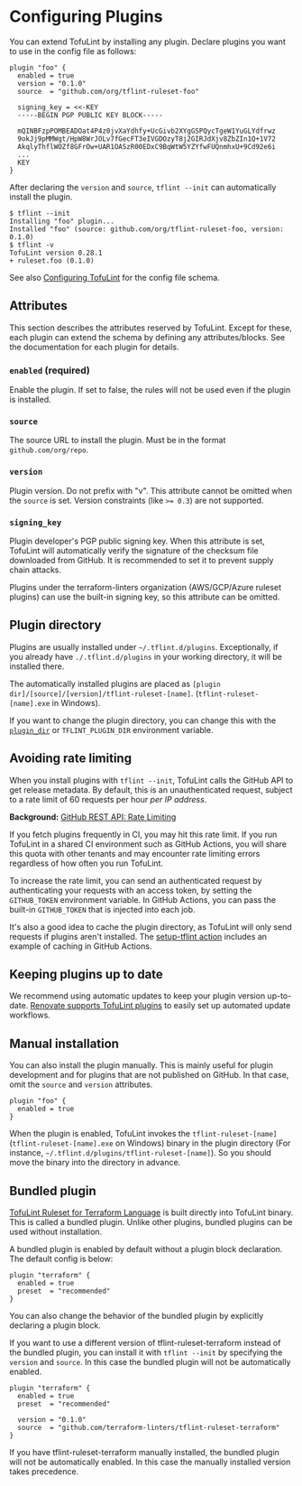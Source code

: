 # Configuring Plugins

You can extend TofuLint by installing any plugin. Declare plugins you want to use in the config file as follows:

```hcl
plugin "foo" {
  enabled = true
  version = "0.1.0"
  source  = "github.com/org/tflint-ruleset-foo"

  signing_key = <<-KEY
  -----BEGIN PGP PUBLIC KEY BLOCK-----

  mQINBFzpPOMBEADOat4P4z0jvXaYdhfy+UcGivb2XYgGSPQycTgeW1YuGLYdfrwz
  9okJj9pMMWgt/HpW8WrJOLv7fGecFT3eIVGDOzyT8j2GIRJdXjv8ZbZIn1Q+1V72
  AkqlyThflWOZf8GFrOw+UAR1OASzR00EDxC9BqWtW5YZYfwFUQnmhxU+9Cd92e6i
  ...
  KEY
}
```

After declaring the `version` and `source`, `tflint --init` can automatically install the plugin.

```console
$ tflint --init
Installing "foo" plugin...
Installed "foo" (source: github.com/org/tflint-ruleset-foo, version: 0.1.0)
$ tflint -v
TofuLint version 0.28.1
+ ruleset.foo (0.1.0)
```

See also [Configuring TofuLint](config.md) for the config file schema.

## Attributes

This section describes the attributes reserved by TofuLint. Except for these, each plugin can extend the schema by defining any attributes/blocks. See the documentation for each plugin for details.

### `enabled` (required)

Enable the plugin. If set to false, the rules will not be used even if the plugin is installed.

### `source`

The source URL to install the plugin. Must be in the format `github.com/org/repo`.

### `version`

Plugin version. Do not prefix with "v". This attribute cannot be omitted when the `source` is set. Version constraints (like `>= 0.3`) are not supported.

### `signing_key`

Plugin developer's PGP public signing key. When this attribute is set, TofuLint will automatically verify the signature of the checksum file downloaded from GitHub. It is recommended to set it to prevent supply chain attacks.

Plugins under the terraform-linters organization (AWS/GCP/Azure ruleset plugins) can use the built-in signing key, so this attribute can be omitted.

## Plugin directory

Plugins are usually installed under `~/.tflint.d/plugins`. Exceptionally, if you already have `./.tflint.d/plugins` in your working directory, it will be installed there.

The automatically installed plugins are placed as `[plugin dir]/[source]/[version]/tflint-ruleset-[name]`. (`tflint-ruleset-[name].exe` in Windows).

If you want to change the plugin directory, you can change this with the [`plugin_dir`](config.md#plugin_dir) or `TFLINT_PLUGIN_DIR` environment variable.

## Avoiding rate limiting

When you install plugins with `tflint --init`, TofuLint calls the GitHub API to get release metadata. By default, this is an unauthenticated request, subject to a rate limit of 60 requests per hour _per IP address_.

**Background:** [GitHub REST API: Rate Limiting](https://docs.github.com/en/rest/overview/resources-in-the-rest-api#rate-limiting)

If you fetch plugins frequently in CI, you may hit this rate limit. If you run TofuLint in a shared CI environment such as GitHub Actions, you will share this quota with other tenants and may encounter rate limiting errors regardless of how often you run TofuLint. 

To increase the rate limit, you can send an authenticated request by authenticating your requests with an access token, by setting the `GITHUB_TOKEN` environment variable. In GitHub Actions, you can pass the built-in `GITHUB_TOKEN` that is injected into each job.

It's also a good idea to cache the plugin directory, as TofuLint will only send requests if plugins aren't installed. The [setup-tflint action](https://github.com/terraform-linters/setup-tflint#usage) includes an example of caching in GitHub Actions.

## Keeping plugins up to date

We recommend using automatic updates to keep your plugin version up-to-date. [Renovate supports TofuLint plugins](https://docs.renovatebot.com/modules/manager/tflint-plugin/) to easily set up automated update workflows.

## Manual installation

You can also install the plugin manually. This is mainly useful for plugin development and for plugins that are not published on GitHub. In that case, omit the `source` and `version` attributes.

```hcl
plugin "foo" {
  enabled = true
}
```

When the plugin is enabled, TofuLint invokes the `tflint-ruleset-[name]` (`tflint-ruleset-[name].exe` on Windows) binary in the plugin directory (For instance, `~/.tflint.d/plugins/tflint-ruleset-[name]`). So you should move the binary into the directory in advance.

## Bundled plugin

[TofuLint Ruleset for Terraform Language](https://github.com/terraform-linters/tflint-ruleset-terraform) is built directly into TofuLint binary. This is called a bundled plugin. Unlike other plugins, bundled plugins can be used without installation.

A bundled plugin is enabled by default without a plugin block declaration. The default config is below:

```hcl
plugin "terraform" {
  enabled = true
  preset  = "recommended"
}
```

You can also change the behavior of the bundled plugin by explicitly declaring a plugin block.

If you want to use a different version of tflint-ruleset-terraform instead of the bundled plugin, you can install it with `tflint --init` by specifying the `version` and `source`. In this case the bundled plugin will not be automatically enabled.

```hcl
plugin "terraform" {
  enabled = true
  preset  = "recommended"

  version = "0.1.0"
  source  = "github.com/terraform-linters/tflint-ruleset-terraform"
}
```

If you have tflint-ruleset-terraform manually installed, the bundled plugin will not be automatically enabled. In this case the manually installed version takes precedence.
